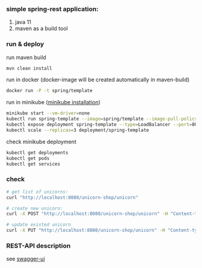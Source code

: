 ### simple spring-rest application:
1. java 11
1. maven as a build tool

### run & deploy
run maven build  
```bash
mvn clean install
```

run in docker (docker-image will be created automatically in maven-build)   
```bash
docker run -P -t spring/template
```

run in minikube ([minikube installation](https://kubernetes.io/docs/tasks/tools/install-minikube/))
```bash
minikube start --vm-driver=none
kubectl run spring-template --image=spring/template --image-pull-policy=Never
kubectl expose deployment spring-template --type=LoadBalancer --port=8080
kubectl scale --replicas=3 deployment/spring-template
```

check minikube deployment
```bash
kubectl get deployments
kubectl get pods
kubectl get services
```

### check
```bash
# get list of unicorns:
curl "http://localhost:8080/unicorn-shop/unicorn"

# create new unicorn:
curl -X POST "http://localhost:8080/unicorn-shop/unicorn" -H "Content-type: application/json" -d '{"description":"fluffy"}'

# update existed unicorn 
curl -X PUT "http://localhost:8080/unicorn-shop/unicorn" -H "Content-type: application/json" -d '{"id":4, "description":"very fluffy"}'
```
   
### REST-API description

see [swagger-ui](http://localhost:8080/swagger-ui.html)
